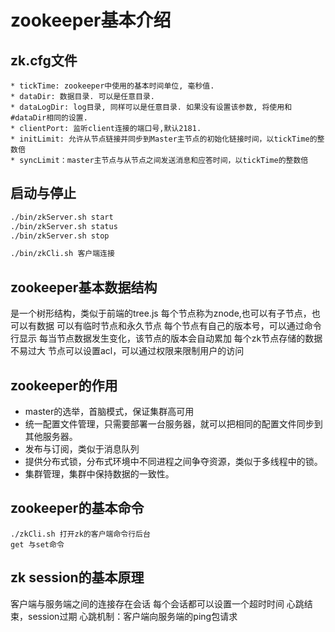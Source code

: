 # zookeeper基本介绍

## zk.cfg文件

```
* tickTime: zookeeper中使用的基本时间单位, 毫秒值.
* dataDir: 数据目录. 可以是任意目录.
* dataLogDir: log目录, 同样可以是任意目录. 如果没有设置该参数, 将使用和#dataDir相同的设置.
* clientPort: 监听client连接的端口号,默认2181.
* initLimit: 允许从节点链接并同步到Master主节点的初始化链接时间，以tickTime的整数倍
* syncLimit：master主节点与从节点之间发送消息和应答时间，以tickTime的整数倍
```

## 启动与停止
``` bash
./bin/zkServer.sh start
./bin/zkServer.sh status
./bin/zkServer.sh stop

./bin/zkCli.sh 客户端连接
```

## zookeeper基本数据结构
是一个树形结构，类似于前端的tree.js
每个节点称为znode,也可以有子节点，也可以有数据
可以有临时节点和永久节点
每个节点有自己的版本号，可以通过命令行显示
每当节点数据发生变化，该节点的版本会自动累加
每个zk节点存储的数据不易过大
节点可以设置acl，可以通过权限来限制用户的访问

## zookeeper的作用
* master的选举，首脑模式，保证集群高可用
* 统一配置文件管理，只需要部署一台服务器，就可以把相同的配置文件同步到其他服务器。
* 发布与订阅，类似于消息队列
* 提供分布式锁，分布式环境中不同进程之间争夺资源，类似于多线程中的锁。
* 集群管理，集群中保持数据的一致性。

## zookeeper的基本命令
```
./zkCli.sh 打开zk的客户端命令行后台
get 与set命令

```

## zk session的基本原理
客户端与服务端之间的连接存在会话
每个会话都可以设置一个超时时间
心跳结束，session过期
心跳机制：客户端向服务端的ping包请求


